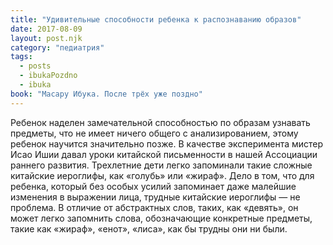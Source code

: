 ```yaml
---
title: "Удивительные способности ребенка к распознаванию образов"
date: 2017-08-09
layout: post.njk
category: "педиатрия"
tags:
  - posts
  - ibukaPozdno
  - ibuka
book: "Масару Ибука. После трёх уже поздно"
---
```


Ребенок наделен замечательной способностью по образам узнавать предметы, что не имеет ничего общего с анализированием, этому ребенок научится значительно позже. В качестве эксперимента мистер Исао Ишии давал уроки китайской письменности в нашей Ассоциации раннего развития. Трехлетние дети легко запоминали такие сложные китайские иероглифы, как «голубь» или «жираф». Дело в том, что для ребенка, который без особых усилий запоминает даже малейшие изменения в выражении лица, трудные китайские иероглифы — не проблема. В отличие от абстрактных слов, таких, как «девять», он может легко запомнить слова, обозначающие конкретные предметы, такие как «жираф», «енот», «лиса», как бы трудны они ни были.
